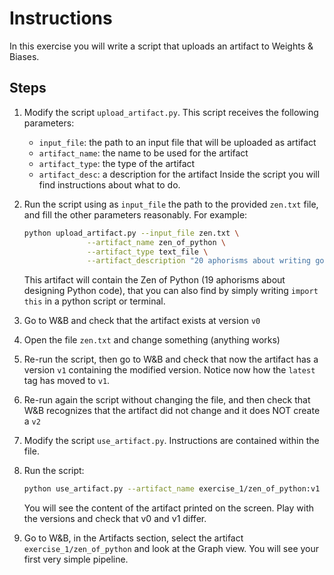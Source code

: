 # Instructions
In this exercise you will write a script that uploads an artifact to Weights & Biases.

## Steps

1. Modify the script ``upload_artifact.py``. This script receives the following parameters:
   * ``input_file``: the path to an input file that will be uploaded as artifact
   * ``artifact_name``: the name to be used for the artifact
   * ``artifact_type``: the type of the artifact
   * ``artifact_desc``: a description for the artifact
   Inside the script you will find instructions about what to do.

2. Run the script using as ``input_file`` the path to the provided 
``zen.txt`` file, and fill the other parameters reasonably. For example:
   ```bash
   python upload_artifact.py --input_file zen.txt \
                 --artifact_name zen_of_python \
                 --artifact_type text_file \
                 --artifact_description "20 aphorisms about writing good python code"
   ```
   This artifact will contain the Zen of Python 
   (19 aphorisms about designing Python code), that you can also find by simply writing
   ``import this`` in a python script or terminal.

3. Go to W&B and check that the artifact exists at version ``v0``
4. Open the file ``zen.txt`` and change something (anything works)
5. Re-run the script, then go to W&B and check that now the artifact has a version ``v1`` containing
   the modified version. Notice now how the ``latest`` tag has moved to ``v1``.
6. Re-run again the script without changing the file, and then check that W&B recognizes that the
   artifact did not change and it does NOT create a ``v2``
7. Modify the script ``use_artifact.py``. Instructions are contained within the file.
8. Run the script:
   ```bash
   python use_artifact.py --artifact_name exercise_1/zen_of_python:v1
   ```
   You will see the content of the artifact printed on the screen. Play with the versions and
   check that v0 and v1 differ.
   
9. Go to W&B, in the Artifacts section, select the artifact ``exercise_1/zen_of_python`` and look
   at the Graph view. You will see your first very simple pipeline.